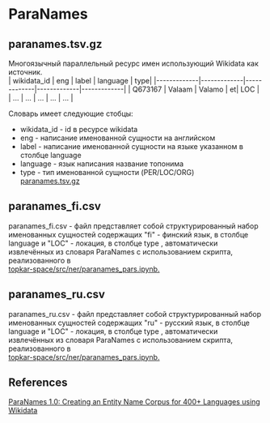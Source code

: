 # ParaNames
## paranames.tsv.gz
Многоязычный параллельный ресурс имен использующий Wikidata как источник. <br >
| wikidata_id | eng | label | language | type|
|-------------|-------------|-------------|-------------|-------------|
| Q673167    | Valaam    | Valamo | et| LOC |
| ...   | ...    | ... | ... | ... | <br >

Словарь имеет следующие стобцы: <br >
- wikidata_id - id в ресурсе wikidata <br >
- eng - написание именованной сущности на английском <br >
- label - написание именованной сущности на языке указанном в столбце language <br >
- language - язык написания название топонима <br >
- type - тип именованной сущности (PER/LOC/ORG)<br >
[paranames.tsv.gz](https://github.com/bltlab/paranames/releases/download/v2024.05.07.0/paranames.tsv.gz) <br >
## paranames_fi.csv
paranames_fi.csv - файл представляет собой структурированный набор именованных сущностей содержащих "fi" - финский язык, в столбце language и "LOC" - локация, в столбце type , автоматически извлечённых из словаря ParaNames с использованием скрипта, реализованного в <br >
[topkar-space/src/ner/paranames_pars.ipynb.](https://github.com/componavt/topkar-space/blob/main/src/ner/nltk-ru-ner.ipynb)<br >
## paranames_ru.csv
paranames_ru.csv - файл представляет собой структурированный набор именованных сущностей содержащих "ru" - русский язык, в столбце language и "LOC" - локация, в столбце type , автоматически извлечённых из словаря ParaNames с использованием скрипта, реализованного в<br >
[topkar-space/src/ner/paranames_pars.ipynb.](https://github.com/componavt/topkar-space/blob/main/src/ner/nltk-ru-ner.ipynb)
## References
[ParaNames 1.0: Creating an Entity Name Corpus for 400+ Languages using Wikidata](https://arxiv.org/abs/2405.09496)
